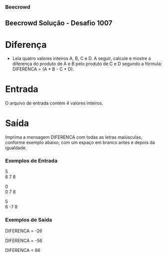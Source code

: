 ### Beecrowd

## Beecrowd Solução - Desafio 1007

# Diferença

- Leia quatro valores inteiros A, B, C e D. A seguir, calcule e mostre a diferença do produto de A e B pelo produto de C e D segundo a fórmula: DIFERENCA = (A * B - C * D).

# Entrada
O arquivo de entrada contém 4 valores inteiros.

# Saída
Imprima a mensagem DIFERENCA com todas as letras maiúsculas, conforme exemplo abaixo, com um espaço em branco antes e depois da igualdade.

### Exemplos de Entrada  
       
5                           
6
7
8

0                           
0
7
8

5                          
6
-7
8

### Exemplos de Saída

DIFERENCA = -26

DIFERENCA = -56

DIFERENCA = 86